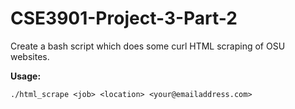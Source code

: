 # CSE3901-Project-3-Part-2
 Create a bash script which does some curl HTML scraping of OSU websites.

**Usage:**

````
./html_scrape <job> <location> <your@emailaddress.com>
````
